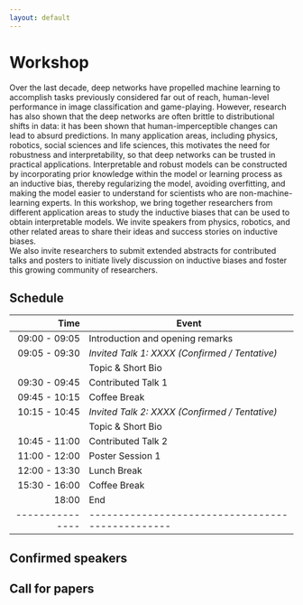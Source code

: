 ```yaml
---
layout: default
---
```


# Workshop

Over the last decade, deep networks have
propelled machine learning to accomplish tasks previously considered far out of reach, human-level performance in image classification and game-playing.
However, research has also shown that the deep networks are often brittle to distributional shifts in data: it has been shown that human-imperceptible 
changes can lead to absurd predictions. 
In many application areas, including physics, robotics, social sciences and life sciences, this motivates the 
need for robustness and interpretability, so that deep networks can be trusted in practical applications. Interpretable and robust models can be 
constructed by incorporating prior knowledge within the model or learning process as an inductive bias, thereby regularizing the model, avoiding 
overfitting, and making the model easier to understand for scientists who are non-machine-learning experts.
In this workshop, we bring together researchers from different application areas to study the inductive biases that can be used to obtain 
interpretable models.
We invite speakers from physics, robotics, and other related areas to share their ideas and success stories on inductive biases.  
We also invite researchers to submit extended abstracts for contributed talks and posters to initiate lively discussion on inductive biases and foster this growing 
community of researchers.


## Schedule


| Time          | Event                                          |
|--------------:|------------------------------------------------|
| 09:00 - 09:05 | Introduction and opening remarks               |
| 09:05 - 09:30 | *Invited Talk 1: XXXX (Confirmed / Tentative)* |
|               | Topic & Short Bio                              |
| 09:30 - 09:45 | Contributed Talk 1                             |
| 09:45 - 10:15 | Coffee Break                                   |
| 10:15 - 10:45 | *Invited Talk 2: XXXX (Confirmed / Tentative)* |
|               | Topic & Short Bio                              |
| 10:45 - 11:00 | Contributed Talk 2                             |
| 11:00 - 12:00 | Poster Session 1                               |
| 12:00 - 13:30 | Lunch Break                                    |
| 15:30 - 16:00 | Coffee Break                                   |
| 18:00         | End                                            |
|---------------|------------------------------------------------|

## Confirmed speakers

## Call for papers
